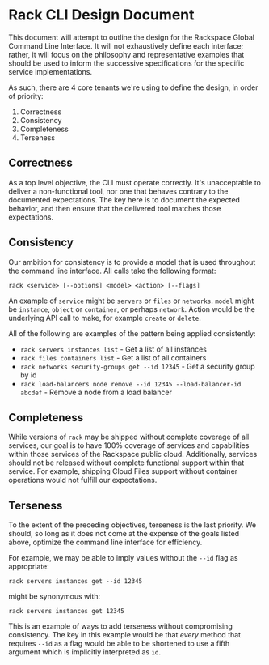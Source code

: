 # Rack CLI Design Document

This document will attempt to outline the design for the Rackspace Global Command Line Interface. It will not exhaustively define each interface; rather, it will focus on the philosophy and representative examples that should be used to inform the successive specifications for the specific service implementations.

As such, there are 4 core tenants we're using to define the design, in order of priority:

1. Correctness
2. Consistency
3. Completeness
4. Terseness

## Correctness

As a top level objective, the CLI must operate correctly. It's unacceptable to deliver a non-functional tool, nor one that behaves contrary to the documented expectations. The key here is to document the expected behavior, and then ensure that the delivered tool matches those expectations.

## Consistency

Our ambition for consistency is to provide a model that is used throughout the command line interface. All calls take the following format:

```
rack <service> [--options] <model> <action> [--flags]
```

An example of `service` might be `servers` or `files` or `networks`. `model` might be `instance`, `object` or `container`, or perhaps `network`. Action would be the underlying API call to make, for example `create` or `delete`.

All of the following are examples of the pattern being applied consistently:

* `rack servers instances list` - Get a list of all instances
* `rack files containers list` - Get a list of all containers
* `rack networks security-groups get --id 12345` - Get a security group by id
* `rack load-balancers node remove --id 12345 --load-balancer-id abcdef` - Remove a node from a load balancer

## Completeness

While versions of `rack` may be shipped without complete coverage of all services, our goal is to have 100% coverage of services and capabilities within those services of the Rackspace public cloud. Additionally, services should not be released without complete functional support within that service. For example, shipping Cloud Files support without container operations would not fulfill our expectations.

## Terseness

To the extent of the preceding objectives, terseness is the last priority. We should, so long as it does not come at the expense of the goals listed above, optimize the command line interface for efficiency.

For example, we may be able to imply values without the `--id` flag as appropriate:

```
rack servers instances get --id 12345
```

might be synonymous with:

```
rack servers instances get 12345
```

This is an example of ways to add terseness without compromising consistency. The key in this example would be that *every* method that requires `--id` as a flag would be able to be shortened to use a fifth argument which is implicitly interpreted as `id`.

